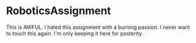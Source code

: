# RoboticsAssignment

This is AWFUL. I hated this assignment with a burning passion. I never want to touch this again. I'm only keeping it here for posterity.
